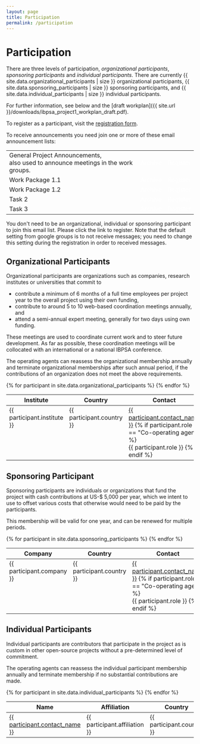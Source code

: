 ```yaml
---
layout: page
title: Participation
permalink: /participation
---
```


<h1>Participation</h1>

There are three levels of participation,
<em>organizational participants</em>,
<em>sponsoring participants</em> and
<em>individual participants</em>.
There are currently
{{ site.data.organizational_participants | size }} organizational participants,
{{ site.data.sponsoring_participants | size }} sponsoring participants, and
{{ site.data.individual_participants | size }} individual participants.

For further information, see below and the
[draft workplan]({{ site.url }}/downloads/ibpsa_project1_workplan_draft.pdf).

To register as a participant, visit the [registration form](https://docs.google.com/a/lbl.gov/forms/d/1tyu3Qb3ydPseACxBgtL_UTKIdQS75eKr4zX89v7T0EM/viewform).

To receive announcements you need join one or more of these email announcement lists:

<table>
<tr><td>
General Project Announcements,<br/>also used to announce meetings in the work groups.
</td><td>
<a class="btn btn-primary btn"
                style="color:white;text-decoration:none"
                href="https://groups.google.com/forum/#!forum/ibpsa-project-1-announcements">
                Archive</a>
</td><td>
<a class="btn btn-primary btn"
                style="color:white;text-decoration:none"
                href="https://groups.google.com/forum/#!forum/ibpsa-project-1-announcements/join">
                Register</a>
</td></tr>
<tr><td>
Work Package 1.1
</td><td>
<a class="btn btn-primary btn"
                style="color:white;text-decoration:none"
                href="https://groups.google.com/forum/#!forum/ibpsa-project-1-wp1-1">
                Archive</a>
</td><td>
<a class="btn btn-primary btn"
                style="color:white;text-decoration:none"
                href="https://groups.google.com/forum/#!forum/ibpsa-project-1-wp1-1/join">
                Register</a>
</td></tr>
<tr><td>
Work Package 1.2
</td><td>
<a class="btn btn-primary btn"
                style="color:white;text-decoration:none"
                href="https://groups.google.com/forum/#!forum/ibpsa-project-1-wp1-2">
                Archive</a>
</td><td>
<a class="btn btn-primary btn"
                style="color:white;text-decoration:none"
                href="https://groups.google.com/forum/#!forum/ibpsa-project-1-wp1-2/join">
                Register</a>
</td></tr>
<tr><td>
Task 2
</td><td>
<a class="btn btn-primary btn"
                style="color:white;text-decoration:none"
                href="https://groups.google.com/forum/#!forum/ibpsa-project-1-information-modelling">
                Archive</a>
</td><td>
<a class="btn btn-primary btn"
                style="color:white;text-decoration:none"
                href="https://groups.google.com/forum/#!forum/ibpsa-project-1-information-modelling/join">
                Register</a>
</td></tr>
<tr><td>
Task 3
</td><td>
<a class="btn btn-primary btn"
                style="color:white;text-decoration:none"
                href="https://groups.google.com/forum/#!forum/ibpsa-project-1-application-and-dissemination">
                Archive</a>
</td><td>
<a class="btn btn-primary btn"
                style="color:white;text-decoration:none"
                href="https://groups.google.com/forum/#!forum/ibpsa-project-1-application-and-dissemination/join">
                Register</a>
</td></tr>
</table>

You don't need to be an
organizational, individual or sponsoring participant
to join this email list.
Please click the link to register.
Note that the default setting from google groups is to not receive messages; you need to change this setting
during the registration in order to received messages.


<h2>Organizational Participants</h2>

<p>
Organizational participants are organizations such as companies, research institutes or universities that commit to
</p>
<ul>
<li>
contribute a minimum of 6 months of a full time employees per project year to the overall project using their own funding,
</li>
<li>
contribute to around 5 to 10 web-based coordination meetings annually, and
</li>
<li>
attend a semi-annual expert meeting, generally for two days using own funding.
</li>
</ul>
<p>
These meetings are used to coordinate current work and to steer future development. As far as possible, these coordination meetings will be collocated with an international or a national IBPSA conference.
</p>
<p>
The operating agents can reassess the organizational membership annually and terminate organizational memberships after such annual period, if the contributions of an organization does not meet the above requirements.
</p>

<table class="table_with_header">
<colgroup>
<col width="70%" />
<col width="15%" />
<col width="15%" />
</colgroup>
<thead valign="bottom">
<tr>
<th>Institute</th>
<th>Country</th>
<th>Contact</th>
</tr>
</thead>
<tbody valign="top">
{% for participant in site.data.organizational_participants %}
<tr>
  <td>
  {{ participant.institute }}
  </td>
  <td>
  {{ participant.country }}
  </td>
  <td>
  <a href="mailto:{{ participant.contact_email }}">{{ participant.contact_name }}</a>
  {% if participant.role == "Co-operating agent" %}
  <br/>
  {{ participant.role }}
  {% endif %}
  </td>  
</tr>
{% endfor %}
</tbody>
</table>

<h2>Sponsoring Participant</h2>

Sponsoring participants are individuals or organizations that fund the project
with cash contributions at US-$ 5,000 per year,
which we intent to use to offset various costs
that otherwise would need to be paid by the participants.

This membership will be valid for one year, and can be renewed for multiple periods.

<table class="table_with_header">
<colgroup>
<col width="70%" />
<col width="15%" />
<col width="15%" />
</colgroup>
<thead valign="bottom">
<tr>
<th>Company</th>
<th>Country</th>
<th>Contact</th>
</tr>
</thead>
<tbody valign="top">
{% for participant in site.data.sponsoring_participants %}
<tr>
  <td>
  {{ participant.company }}
  </td>
  <td>
  {{ participant.country }}
  </td>
  <td>
  <a href="mailto:{{ participant.contact_email }}">{{ participant.contact_name }}</a>
  {% if participant.role == "Co-operating agent" %}
  <br/>
  {{ participant.role }}
  {% endif %}
  </td>  
</tr>
{% endfor %}
</tbody>
</table>

<h2>Individual Participants</h2>
<p>
Individual participants are contributors that participate in the project as is custom in other open-source projects without a pre-determined level of commitment.
</p>
<p>
The operating agents can reassess the individual participant membership annually and terminate membership if no substantial contributions are made.
</p>

<table class="table_with_header">
<thead valign="bottom">
<tr>
<th>Name</th>
<th>Affiliation</th>
<th>Country</th>
</tr>
</thead>
<tbody valign="top">
{% for participant in site.data.individual_participants %}
<tr>
  <td>
    <a href="mailto:{{ participant.contact_email }}">{{ participant.contact_name }}</a>
  </td>
  <td>
  {{ participant.affiliation }}
  </td>
  <td>
  {{ participant.country }}
  </td>  
</tr>
{% endfor %}
</tbody>
</table>
